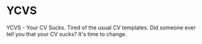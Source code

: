 # YCVS
YCVS - Your CV Sucks. Tired of the usual CV templates. Did someone ever tell you that your CV sucks? It's time to change.
